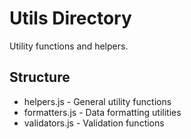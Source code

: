 # Utils Directory

Utility functions and helpers.

## Structure
- helpers.js - General utility functions
- formatters.js - Data formatting utilities
- validators.js - Validation functions
